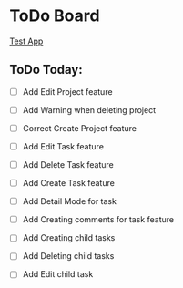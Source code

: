 # ToDo Board

<a href="https://mordvintsevmv.github.io/ts_react_taskdesk" target="_blank">Test App</a>

## ToDo Today:

- [ ] Add Edit Project feature
- [ ] Add Warning when deleting project
- [ ] Correct Create Project feature

- [ ] Add Edit Task feature
- [ ] Add Delete Task feature
- [ ] Add Create Task feature

- [ ] Add Detail Mode for task
- [ ] Add Creating comments for task feature
- [ ] Add Creating child tasks
- [ ] Add Deleting child tasks
- [ ] Add Edit child task

